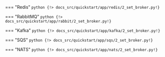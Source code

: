 === "Redis"
    ```python
    {!> docs_src/quickstart/app/redis/2_set_broker.py!}
    ```

=== "RabbitMQ"
    ```python
    {!> docs_src/quickstart/app/rabbit/2_set_broker.py!}
    ```

=== "Kafka"
    ```python
    {!> docs_src/quickstart/app/kafka/2_set_broker.py!}
    ```

=== "SQS"
    ```python
    {!> docs_src/quickstart/app/sqs/2_set_broker.py!}
    ```

=== "NATS"
    ```python
    {!> docs_src/quickstart/app/nats/2_set_broker.py!}
    ```